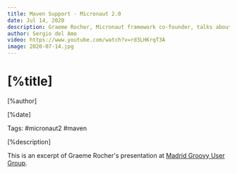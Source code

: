 ```yaml
---
title: Maven Support - Micronaut 2.0
date: Jul 14, 2020
description: Graeme Rocher, Micronaut framework co-founder, talks about Micronaut 2.0 Maven support improvements. 
author: Sergio del Amo
video: https://www.youtube.com/watch?v=rd3LHKrqT3A
image: 2020-07-14.jpg
---
```


# [%title]

[%author]

[%date] 

Tags: #micronaut2 #maven

[%description]

This is an excerpt of Graeme Rocher's presentation at [Madrid Groovy User Group](https://www.madridgug.com/2020/07/micronaut-2.html). 
